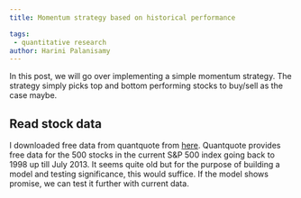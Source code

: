 ```yaml
---
title: Momentum strategy based on historical performance

tags: 
 - quantitative research
author: Harini Palanisamy
---
```


In this post, we will go over implementing a simple momentum strategy. The strategy simply picks top and bottom performing stocks to buy/sell as the case maybe. 

## Read stock data

I downloaded free data from quantquote from [here](https://quantquote.com/historical-stock-data). Quantquote provides free data for the 500 stocks in the current S&P 500 index going back to 1998 up till July 2013. It seems quite old but for the purpose of building a model and testing significance, this would suffice. If the model shows promise, we can test it further with current data.

<script src="https://gist.github.com/harinipsamy/c9524b5c6cefb0b97778ecfc2cf5daa3.js"></script>


<script src="https://gist.github.com/harinipsamy/ef509129e4112278dd4c3765df54d190.js"></script>
